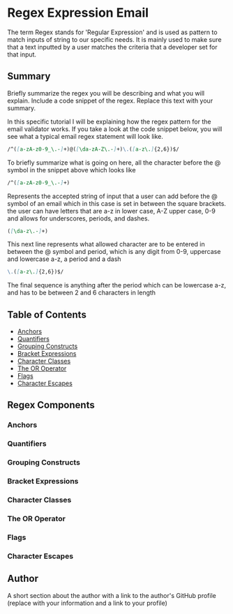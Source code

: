 # Regex Expression Email

The term Regex stands for 'Regular Expression' and is used as pattern to match inputs of string to our specific needs. It is mainly used to make sure that a text inputted by a user matches the criteria that a developer set for that input.

## Summary

Briefly summarize the regex you will be describing and what you will explain. Include a code snippet of the regex. Replace this text with your summary.

In this specific tutorial I will be explaining how the regex pattern for the email validator works. If you take a look at the code snippet below, you will see what a typical email regex statement will look like.
```md
/^([a-zA-z0-9_\.-]+)@([\da-zA-Z\.-]+)\.([a-z\.]{2,6})$/
```
To briefly summarize what is going on here, all the character before the @ symbol in the snippet above which looks like
```md
/^([a-zA-z0-9_\.-]+)
```
Represents the accepted string of input that a user can add before the @ symbol of an email which in this case is set in between the square brackets. the user can have letters that are a-z in lower case, A-Z upper case, 0-9 and allows for underscores, periods, and dashes.
```md
([\da-z\.-]+)
``` 
This next line represents what allowed character are to be entered in between the @ symbol and period, which is any digit from 0-9, uppercase and lowercase a-z, a period and a dash
```md
\.([a-z\.]{2,6})$/
```
The final sequence is anything after the period which can be lowercase a-z, and has to be between 2 and 6 characters in length

## Table of Contents

- [Anchors](#anchors)
- [Quantifiers](#quantifiers)
- [Grouping Constructs](#grouping-constructs)
- [Bracket Expressions](#bracket-expressions)
- [Character Classes](#character-classes)
- [The OR Operator](#the-or-operator)
- [Flags](#flags)
- [Character Escapes](#character-escapes)

## Regex Components

### Anchors

### Quantifiers

### Grouping Constructs

### Bracket Expressions

### Character Classes

### The OR Operator

### Flags

### Character Escapes

## Author

A short section about the author with a link to the author's GitHub profile (replace with your information and a link to your profile)